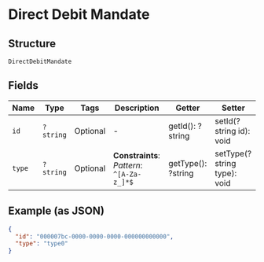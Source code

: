 
# Direct Debit Mandate

## Structure

`DirectDebitMandate`

## Fields

| Name | Type | Tags | Description | Getter | Setter |
|  --- | --- | --- | --- | --- | --- |
| `id` | `?string` | Optional | - | getId(): ?string | setId(?string id): void |
| `type` | `?string` | Optional | **Constraints**: *Pattern*: `^[A-Za-z_]*$` | getType(): ?string | setType(?string type): void |

## Example (as JSON)

```json
{
  "id": "000007bc-0000-0000-0000-000000000000",
  "type": "type0"
}
```

